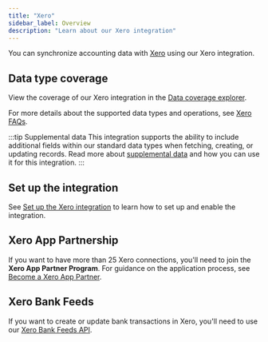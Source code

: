 ```yaml
---
title: "Xero"
sidebar_label: Overview
description: "Learn about our Xero integration"
---
```


You can synchronize accounting data with [Xero](http://www.xero.com) using our Xero integration.

## Data type coverage

View the coverage of our Xero integration in the <a className="external" href="https://knowledge.codat.io/supported-features/accounting?view=tab-by-integration&integrationKey=gbol" target="_blank">Data coverage explorer</a>.

For more details about the supported data types and operations, see [Xero FAQs](/integrations/accounting/xero/xero-faq).

:::tip Supplemental data
This integration supports the ability to include additional fields within our standard data types when fetching, creating, or updating records. Read more about [supplemental data](/using-the-api/supplemental-data/overview) and how you can use it for this integration.
:::

## Set up the integration

See [Set up the Xero integration](/integrations/accounting/xero/accounting-xero-setup) to learn how to set up and enable the integration.

## Xero App Partnership

If you want to have more than 25 Xero connections, you'll need to join the **Xero App Partner Program**. For guidance on the application process, see [Become a Xero App Partner](/integrations/accounting/xero/xero-app-partner-program).

## Xero Bank Feeds

If you want to create or update bank transactions in Xero, you'll need to use our [Xero Bank Feeds API](/integrations/bank-feeds/xero-bank-feeds/).